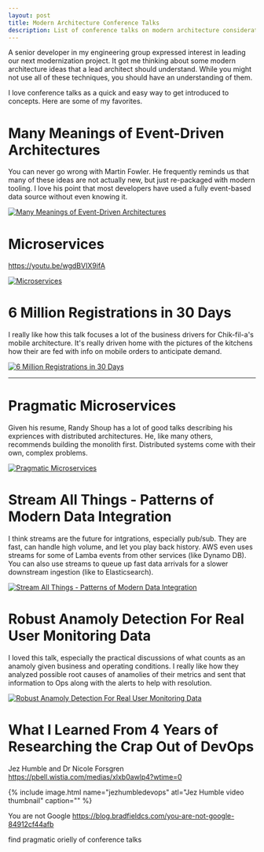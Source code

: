 ```yaml
---
layout: post
title: Modern Architecture Conference Talks
description: List of conference talks on modern architecture considerations
---
```


A senior developer in my engineering group expressed interest in leading our next modernization project. It got me thinking about some modern architecture ideas that a lead architect should understand. While you might not use all of these techniques, you should have an understanding of them. 

I love conference talks as a quick and easy way to get introduced to concepts. Here are some of my favorites.


# Many Meanings of Event-Driven Architectures
You can never go wrong with Martin Fowler. He frequently reminds us that many of these ideas are not actually new, but just re-packaged with modern tooling. I love his point that most developers have used a fully event-based data source without even knowing it.

[![Many Meanings of Event-Driven Architectures](https://i.ytimg.com/vi/STKCRSUsyP0/hqdefault.jpg)](https://youtu.be/STKCRSUsyP0)





# Microservices
https://youtu.be/wgdBVIX9ifA

[![Microservices](https://i.ytimg.com/vi/wgdBVIX9ifA/hqdefault.jpg)](https://youtu.be/wgdBVIX9ifA)


# 6 Million Registrations in 30 Days
I really like how this talk focuses a lot of the business drivers for Chik-fil-a's mobile architecture. It's really driven home with the pictures of the kitchens how their are fed with info on mobile orders to anticipate demand.

[![6 Million Registrations in 30 Days](https://i.ytimg.com/vi/9tm0LsNBbzs/hqdefault.jpg)](https://youtu.be/9tm0LsNBbzs)
<hr/>

# Pragmatic Microservices
Given his resume, Randy Shoup has a lot of good talks describing his expriences with distributed architectures. He, like many others, recommends building the monolith first. Distributed systems come with their own, complex problems.

[![Pragmatic Microservices](https://i.ytimg.com/vi/9vS7TbgirgY/hqdefault.jpg)](https://youtu.be/9vS7TbgirgY)


# Stream All Things - Patterns of Modern Data Integration
I think streams are the future for intgrations, especially pub/sub. They are fast, can handle high volume, and let you play back history. AWS even uses streams for some of Lamba events from other services (like Dynamo DB). You can also use streams to queue up fast data arrivals for a slower downstream ingestion (like to Elasticsearch). 

[![Stream All Things - Patterns of Modern Data Integration](https://i.ytimg.com/vi/Hjae0Cw9oew/hqdefault.jpg)](https://youtu.be/Hjae0Cw9oew)


# Robust Anamoly Detection For Real User Monitoring Data
I loved this talk, especially the practical discussions of what counts as an anamoly given business and operating conditions. I really like how they analyzed possible root causes of anamolies of their  metrics and sent that information to Ops along with the alerts to help with resolution. 

[![Robust Anamoly Detection For Real User Monitoring Data](https://i.ytimg.com/vi/0PtehdUL-38/hqdefault.jpg)](https://youtu.be/0PtehdUL-38)


# What I Learned From 4 Years of Researching the Crap Out of DevOps
Jez Humble and Dr Nicole Forsgren
https://pbell.wistia.com/medias/xlxb0awlp4?wtime=0

{% include image.html name="jezhumbledevops" atl="Jez Humble video thumbnail" caption="" %}



You are not Google
https://blog.bradfieldcs.com/you-are-not-google-84912cf44afb 

find pragmatic orielly of conference talks